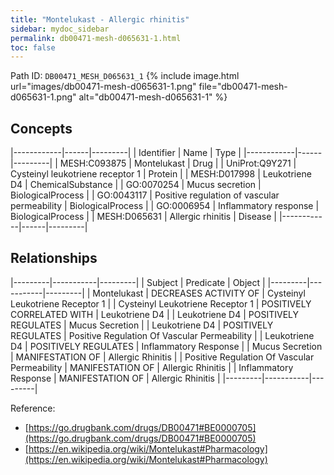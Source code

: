 ```yaml
---
title: "Montelukast - Allergic rhinitis"
sidebar: mydoc_sidebar
permalink: db00471-mesh-d065631-1.html
toc: false 
---
```



Path ID: `DB00471_MESH_D065631_1`
{% include image.html url="images/db00471-mesh-d065631-1.png" file="db00471-mesh-d065631-1.png" alt="db00471-mesh-d065631-1" %}

## Concepts

|------------|------|---------|
| Identifier | Name | Type    |
|------------|------|---------|
| MESH:C093875 | Montelukast | Drug |
| UniProt:Q9Y271 | Cysteinyl leukotriene receptor 1 | Protein |
| MESH:D017998 | Leukotriene D4 | ChemicalSubstance |
| GO:0070254 | Mucus secretion | BiologicalProcess |
| GO:0043117 | Positive regulation of vascular permeability | BiologicalProcess |
| GO:0006954 | Inflammatory response | BiologicalProcess |
| MESH:D065631 | Allergic rhinitis | Disease |
|------------|------|---------|

## Relationships

|---------|-----------|---------|
| Subject | Predicate | Object  |
|---------|-----------|---------|
| Montelukast | DECREASES ACTIVITY OF | Cysteinyl Leukotriene Receptor 1 |
| Cysteinyl Leukotriene Receptor 1 | POSITIVELY CORRELATED WITH | Leukotriene D4 |
| Leukotriene D4 | POSITIVELY REGULATES | Mucus Secretion |
| Leukotriene D4 | POSITIVELY REGULATES | Positive Regulation Of Vascular Permeability |
| Leukotriene D4 | POSITIVELY REGULATES | Inflammatory Response |
| Mucus Secretion | MANIFESTATION OF | Allergic Rhinitis |
| Positive Regulation Of Vascular Permeability | MANIFESTATION OF | Allergic Rhinitis |
| Inflammatory Response | MANIFESTATION OF | Allergic Rhinitis |
|---------|-----------|---------|

Reference: 
  - [https://go.drugbank.com/drugs/DB00471#BE0000705](https://go.drugbank.com/drugs/DB00471#BE0000705)
  - [https://en.wikipedia.org/wiki/Montelukast#Pharmacology](https://en.wikipedia.org/wiki/Montelukast#Pharmacology)
